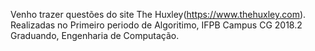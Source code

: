 Venho trazer questões do site The Huxley(https://www.thehuxley.com).
Realizadas no Primeiro periodo de Algoritimo,
IFPB Campus CG
2018.2 Graduando, Engenharia de Computação.
